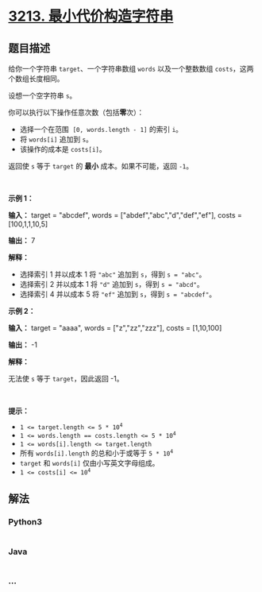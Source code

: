 # [3213. 最小代价构造字符串](https://leetcode.cn/problems/construct-string-with-minimum-cost)

## 题目描述

<!-- 这里写题目描述 -->

<p>给你一个字符串 <code>target</code>、一个字符串数组 <code>words</code> 以及一个整数数组 <code>costs</code>，这两个数组长度相同。</p>

<p>设想一个空字符串 <code>s</code>。</p>

<p>你可以执行以下操作任意次数（包括<strong>零</strong>次）：</p>

<ul>
	<li>选择一个在范围&nbsp; <code>[0, words.length - 1]</code> 的索引 <code>i</code>。</li>
	<li>将 <code>words[i]</code> 追加到 <code>s</code>。</li>
	<li>该操作的成本是 <code>costs[i]</code>。</li>
</ul>

<p>返回使 <code>s</code> 等于 <code>target</code> 的 <strong>最小</strong> 成本。如果不可能，返回 <code>-1</code>。</p>

<p>&nbsp;</p>

<p><strong class="example">示例 1：</strong></p>

<div class="example-block">
<p><strong>输入：</strong> <span class="example-io">target = "abcdef", words = ["abdef","abc","d","def","ef"], costs = [100,1,1,10,5]</span></p>

<p><strong>输出：</strong> <span class="example-io">7</span></p>

<p><strong>解释：</strong></p>

<ul>
	<li>选择索引 1 并以成本 1 将 <code>"abc"</code> 追加到 <code>s</code>，得到 <code>s = "abc"</code>。</li>
	<li>选择索引 2 并以成本 1 将 <code>"d"</code> 追加到 <code>s</code>，得到 <code>s = "abcd"</code>。</li>
	<li>选择索引 4 并以成本 5 将 <code>"ef"</code> 追加到 <code>s</code>，得到 <code>s = "abcdef"</code>。</li>
</ul>
</div>

<p><strong class="example">示例 2：</strong></p>

<div class="example-block">
<p><strong>输入：</strong> <span class="example-io">target = "aaaa", words = ["z","zz","zzz"], costs = [1,10,100]</span></p>

<p><strong>输出：</strong> <span class="example-io">-1</span></p>

<p><strong>解释：</strong></p>

<p>无法使 <code>s</code> 等于 <code>target</code>，因此返回 -1。</p>
</div>

<p>&nbsp;</p>

<p><strong>提示：</strong></p>

<ul>
	<li><code>1 &lt;= target.length &lt;= 5 * 10<sup>4</sup></code></li>
	<li><code>1 &lt;= words.length == costs.length &lt;= 5 * 10<sup>4</sup></code></li>
	<li><code>1 &lt;= words[i].length &lt;= target.length</code></li>
	<li>所有 <code>words[i].length</code> 的总和小于或等于 <code>5 * 10<sup>4</sup></code></li>
	<li><code>target</code> 和 <code>words[i]</code> 仅由小写英文字母组成。</li>
	<li><code>1 &lt;= costs[i] &lt;= 10<sup>4</sup></code></li>
</ul>


## 解法

<!-- 这里可写通用的实现逻辑 -->

<!-- tabs:start -->

### **Python3**

<!-- 这里可写当前语言的特殊实现逻辑 -->

```python

```

### **Java**

<!-- 这里可写当前语言的特殊实现逻辑 -->

```java

```

### **...**

```

```

<!-- tabs:end -->
